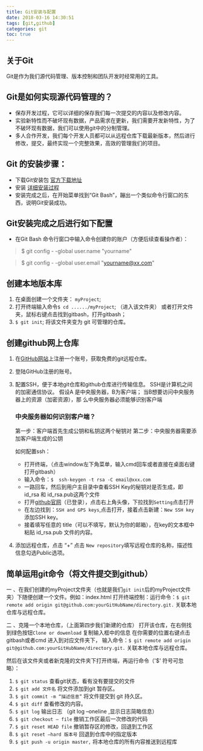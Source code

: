 ```yaml
---
title: Git安装与配置
date: 2018-03-16 14:30:51
tags: [git,github]
categories: git  
toc: true  
---
```


## 关于Git ##
Git是作为我们源代码管理、版本控制和团队开发时经常用的工具。

## Git是如何实现源代码管理的？ ##

 - 保存开发过程，它可以详细的保存我们每一次提交的内容以及修改内容。
 - 实验新特性而不破坏现有数据，产品需求在更新，我们需要开发新特性，为了不破环现有数据，我们可以使用git中的分制管理。
 - 多人合作开发，我们每个开发人员都可以从远程仓库下载最新版本，然后进行修改，提交，最终实现一个完整效果，高效的管理我们的项目。
 
## Git 的安装步骤： ##
 - 下载Git安装包 [官方下载地址][1]
 - 安装 [详细安装过程][2]
 - 安装完成之后，在开始菜单找到“Git Bash”，蹦出一个类似命令行窗口的东西，说明Git安装成功。

## Git安装完成之后进行如下配置 ##
- 在Git Bash 命令行窗口中输入命令创建你的账户（方便后续查看操作者）： 

> $ git config - -global user.name "yourname"

> $ git config - -global user.email "yourname@xx.com"

## 创建本地版本库 ##

 1. 在桌面创建一个文件夹： `myProject`;
 2. 打开终端输入命令`$ cd ....../myProject`; （进入该文件夹）
 或者打开文件夹，鼠标右键点击找到gitbash，打开gitbash；
 3.  `$ git init`; 将该文件夹变为 git 可管理的仓库。

## 创建github网上仓库 ##

 1. 在[GitHub网站][3]上注册一个账号，获取免费的git远程仓库。
 2. 登陆GitHub注册的账号。
 3. 配置SSH，便于本地git仓库和github仓库进行传输信息。
    SSH是计算机之间的加密通信协议。
    假设A 是中央服务器，B为客户端；
    当B想要访问中央服务器上的资源（加密资源），那     么中央服务器必须能够识别客户端

    ### 中央服务器如何识别客户端？ ###

    第一步：客户端首先生成公钥和私钥这两个秘钥对
    第二步：中央服务器需要添加客户端生成的公钥
    
    如何配置ssh：
    - 打开终端，（点击window左下角菜单，输入cmd回车或者直接在桌面右键打开gitbash） 
    - 输入命令：`$  ssh-keygen -t rsa -C email@xxx.com`
    - 一路回车，然后到用户主目录中查看SSH Key的秘钥对是否生成，即id_rsa 和 id_rsa.pub这两个文件
    - 打开[github官网][4]（已登录），点击右上角头像，下拉找到`Setting`点击打开
    - 在左边找到：`SSH and GPS keys`,点击打开，接着点击新建：`New SSH key`添加SSH key。
    - 接着填写任意的 title（可以不填写，默认为你的邮箱），在key的文本框中粘贴 id_rsa.pub 文件的内容。
    
    

 4. 添加远程仓库，点击 “+” 点击 `New repository`填写远程仓库的名称，描述性信息勾选Public选项。


## 简单运用git命令（将文件提交到github） ##

一 、在我们创建的myProject文件夹（也就是我们`git init`后的myProject文件夹）下随便创建一个文件。例如：index.html
打开终端控制：运行命令：`$ git remote add origin git@github.com:yourGitHubName/directory.git.`  关联本地仓库与远程仓库。

二 、克隆一个本地仓库，（上面第四步我们新建的仓库）
    打开该仓库，在右侧找到绿色按钮`Clone or dowenload`  复制输入框中的信息
    在你需要的位置右键点击gitbash或者cmd 进入到对应文件夹下，
    输入命令：`$ git remote add origin git@github.com:yourGitHubName/directory.git.`  关联本地仓库与远程仓库。

    
然后在该文件夹或者新克隆的文件夹下打开终端，再运行命令（'$' 符号可忽略）：

 1.  `$ git status`   查看git状态，看有没有要提交的文件
 2.  `$ git add 文件名`   将文件添加到git 暂存区。
 3.  `$ git commit -m “描述信息”`  将文件提交到 git 持久区。
 4.  `$ git diff`  查看修改的内容。
 5.  `$ git log`  输出日志 （git log –oneline ,显示日志简略信息）
 6.  `$ git checkout – file` 撤销工作区最后一次修改的代码
 7.  `$ git reset HEAD file` 撤销暂存区的修改，回退到工作区
 8.  `$ git reset –hard 版本号`  回退到仓库中的指定版本
 9.  `$ git push -u origin master,` 将本地仓库的所有内容推送到远程库


  [1]: http://msysgit.github.io/
  [2]: http://jingyan.baidu.com/article/a3a3f811d4cd308da2eb8ad1.html
  [3]: https://github.com/
  [4]: https://github.com/